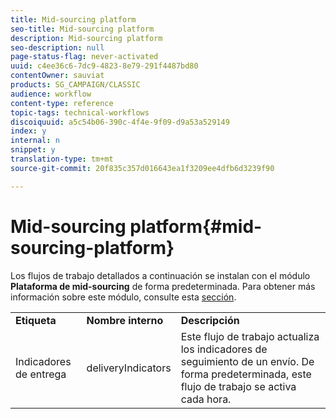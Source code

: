 ```yaml
---
title: Mid-sourcing platform
seo-title: Mid-sourcing platform
description: Mid-sourcing platform
seo-description: null
page-status-flag: never-activated
uuid: c4ee36c6-7dc9-4823-8e79-291f4487bd80
contentOwner: sauviat
products: SG_CAMPAIGN/CLASSIC
audience: workflow
content-type: reference
topic-tags: technical-workflows
discoiquuid: a5c54b06-390c-4f4e-9f09-d9a53a529149
index: y
internal: n
snippet: y
translation-type: tm+mt
source-git-commit: 20f835c357d016643ea1f3209ee4dfb6d3239f90

---
```



# Mid-sourcing platform{#mid-sourcing-platform}

Los flujos de trabajo detallados a continuación se instalan con el módulo **Plataforma de
				mid-sourcing** de forma predeterminada. Para obtener más información sobre este módulo, consulte esta [sección](../../installation/using/mid-sourcing-deployment.md).

<table> 
 <tbody> 
  <tr> 
   <td> <strong>Etiqueta</strong><br /> </td> 
   <td> <strong>Nombre
								 interno</strong><br /> </td> 
   <td> <strong>Descripción</strong><br /> </td> 
  </tr> 
  <tr> 
   <td> <span class="uicontrol">Indicadores</span> de entrega <br /> </td> 
   <td> <span class="uicontrol">deliveryIndicators</span><br /> </td> 
   <td> Este flujo de trabajo actualiza los indicadores de seguimiento de un envío. De forma predeterminada, este flujo de trabajo se activa cada hora.<br /> </td> 
  </tr> 
 </tbody> 
</table>

